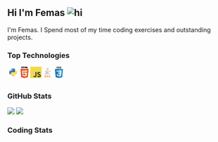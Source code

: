 ## Hi I'm Femas <img src="https://user-images.githubusercontent.com/1303154/88677602-1635ba80-d120-11ea-84d8-d263ba5fc3c0.gif" width="28px" height="28px" alt="hi">

<!-- 🚀 Check out my New Portfolio [femasarianda.com](https://femasarianda.com) -->

I'm Femas. I Spend most of my time coding exercises and outstanding projects.

### Top Technologies

<img align="left" alt="python" width="26px" src="https://raw.githubusercontent.com/github/explore/80688e429a7d4ef2fca1e82350fe8e3517d3494d/topics/python/python.png" />

<img align="left" alt="HTML5" width="26px" src="https://raw.githubusercontent.com/github/explore/80688e429a7d4ef2fca1e82350fe8e3517d3494d/topics/html/html.png" />

<img align="left" alt="JavaScript" width="26px" src="https://raw.githubusercontent.com/github/explore/80688e429a7d4ef2fca1e82350fe8e3517d3494d/topics/javascript/javascript.png" />

<img align="left" alt="java" width="26px" src="https://raw.githubusercontent.com/github/explore/80688e429a7d4ef2fca1e82350fe8e3517d3494d/topics/java/java.png" />

<img align="left" alt="css" width="26px" src="https://raw.githubusercontent.com/github/explore/80688e429a7d4ef2fca1e82350fe8e3517d3494d/topics/css/css.png" />

<br />
<br />

### GitHub Stats

<div>
  <img src="https://github-readme-stats.vercel.app/api/top-langs/?username=FemasAriandaRizki&theme=react&show_icons=true&hide_border=true&layout=compact" width="350">
  <img src="https://github-readme-streak-stats.herokuapp.com/?user=FemasAriandaRizki&theme=react&hide_border=true" width="490">
</div>

### Coding Stats

<!--START_SECTION:waka-->
<!--END_SECTION:waka-->

